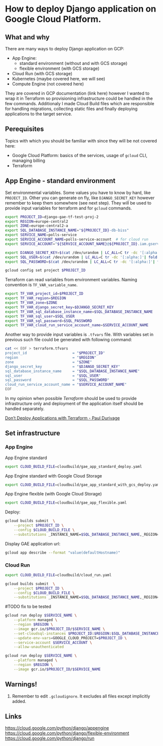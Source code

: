 
# How to deploy Django application on Google Cloud Platform.

## What and why


There are many ways to deploy Django application on GCP:

 - App Engine:
   - standard environment (without and with GCS storage)
   - flexible environment (with GCS storage)
 - Cloud Run (with GCS storage)
 - Kubernetes (maybe covered here, we will see)
 - Compute Engine (not covered here)

They are covered in GCP documentation (link here) however I wanted to wrap it in Terraform
so provisioning infrastructure could be handled in the few commands.
Additionaly I made Cloud Build files which are responsible for handling migrations, collecting static files
and finally deploying applications to the target service.

## Perequisites

Topics  with which you should be familiar with since they will be not covered here:

 - Google Cloud Platform: basics of the services, usage of `gcloud` CLI, managing billing
 - Terraform

## App Engine - standard environment

Set environmental variables.
Some values you have to know by hard, like `PROJECT_ID`.
Other you can generate on fly, like `DJANGO_SECRET_KEY` however remember to keep them somewhere (see next step).
They will be used to provide input variables for terraform and for `gcloud` commands.

```bash
export PROJECT_ID=django-gae-tf-test-proj-2
export REGION=europe-central2
export ZONE=europe-central2-a
export SQL_DATABASE_INSTANCE_NAME="${PROJECT_ID}-db-biss"
export SERVICE_NAME=polls-service
export SERVICE_ACCOUNT_NAME=polls-service-account  # for cloud run
export SERVICE_ACCOUNT="${SERVICE_ACCOUNT_NAME}@${PROJECT_ID}.iam.gserviceaccount.com"   # for cloud run

export DJANGO_SECRET_KEY=$(cat /dev/urandom | LC_ALL=C tr -dc '[:alpha:]'| fold -w 50 | head -n1)
export SQL_USER=$(cat /dev/urandom | LC_ALL=C tr -dc '[:alpha:]'| fold -w 10 | head -n1)
export SQL_PASSWORD=$(cat /dev/urandom | LC_ALL=C tr -dc '[:alpha:]'| fold -w 10 | head -n1)
```

```bash
gcloud config set project $PROJECT_ID
```

Terraform can read variables from environment variables.
Naming convention is `TF_VAR_variable_name`.

```bash
export TF_VAR_project_id=$PROJECT_ID
export TF_VAR_region=$REGION
export TF_VAR_zone=$ZONE
export TF_VAR_django_secret_key=$DJANGO_SECRET_KEY
export TF_VAR_sql_database_instance_name=$SQL_DATABASE_INSTANCE_NAME
export TF_VAR_sql_user=$SQL_USER
export TF_VAR_sql_password=$SQL_PASSWORD
export TF_VAR_cloud_run_service_account_name=$SERVICE_ACCOUNT_NAME
```


Another way to provide input variables is `.tfvars` file.
With variables set in previous such file could be generated with following command:

```bash
cat << EOF > terraform.tfvars
project_id                     = "$PROJECT_ID"
region                         = "$REGION"
zone                           = "$ZONE"
django_secret_key              = "$DJANGO_SECRET_KEY"
sql_database_instance_name     = "$SQL_DATABASE_INSTANCE_NAME"
sql_user                       = "$SQL_USER"
sql_password                   = "$SQL_PASSWORD"
cloud_run_service_account_name = "$SERVICE_ACCOUNT_NAME"
EOF
```


In my opinion when possible *Terraform* should be used to provide infrastructure only and
deployment of the application itself should be handled separately.

[Don’t Deploy Applications with Terraform - Paul Durivage](https://medium.com/google-cloud/dont-deploy-applications-with-terraform-2f4508a45987)

## Set infrastructure

### App Engine

App Engine standard

```bash
export CLOUD_BUILD_FILE=cloudbuild/gae_app_standard_deploy.yaml
```

App Engine standard with Google Cloud Storage

```bash
export CLOUD_BUILD_FILE=cloudbuild/gae_app_standard_with_gcs_deploy.yaml
```

App Engine flexible (with Google Cloud Storage)

```bash
export CLOUD_BUILD_FILE=cloudbuild/gae_app_flexible.yaml
```

Deploy:

```bash
gcloud builds submit  \
    --project $PROJECT_ID \
    --config $CLOUD_BUILD_FILE \
    --substitutions _INSTANCE_NAME=$SQL_DATABASE_INSTANCE_NAME,_REGION=$REGION,_SERVICE_NAME=$SERVICE_NAME
```

Display GAE application url:

```bash
gcloud app describe --format "value(defaultHostname)"
```

### Cloud Run

```bash
export CLOUD_BUILD_FILE=cloudbuild/cloud_run.yaml
```

```bash
gcloud builds submit  \
    --project $PROJECT_ID \
    --config $CLOUD_BUILD_FILE \
    --substitutions _INSTANCE_NAME=$SQL_DATABASE_INSTANCE_NAME,_REGION=$REGION,_SERVICE_NAME=$SERVICE_NAME,_SERVICE_ACCOUNT_NAME=$SERVICE_ACCOUNT_NAME
```

#TODO fix to be tested
```bash
gcloud run deploy $SERVICE_NAME \
    --platform managed \
    --region $REGION \
    --image gcr.io/$PROJECT_ID/$SERVICE_NAME \
    --set-cloudsql-instances $PROJECT_ID:$REGION:$SQL_DATABASE_INSTANCE_NAME \
    --update-env-vars=GOOGLE_CLOUD_PROJECT=$PROJECT_ID \
    --service-account $SERVICE_ACCOUNT \
    --allow-unauthenticated

gcloud run deploy $SERVICE_NAME \
    --platform managed \
    --region $REGION \
    --image gcr.io/$PROJECT_ID/$SERVICE_NAME
```

## Warnings!

 1. Remember to edit `.gcloudignore`. It excludes all files except implicitly added.

## Links

https://cloud.google.com/python/django/appengine
https://cloud.google.com/python/django/flexible-environment
https://cloud.google.com/python/django/run

